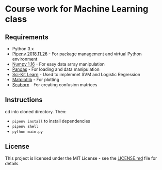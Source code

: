 # Course work for Machine Learning class

## Requirements

- Python 3.x
- [Pipenv 2018.11.26](https://docs.pipenv.org/en/latest/) - For package management and virtual Python environment
- [Numpy 1.16](https://www.numpy.org/) - For easy data array manipulation
- [Pandas](https://pandas.pydata.org/) - For loading and data manipulation
- [Sci-Kit Learn](https://scikit-learn.org/stable/) - Used to implemnet SVM and Logistic Regression
- [Matplotlib](https://matplotlib.org/) - For plotting
- [Seaborn](https://seaborn.pydata.org/) - For creating confusion matrices

## Instructions

cd into cloned directory. Then:

* `pipenv install` to install dependencies
* `pipenv shell`
* `python main.py`

## License

This project is licensed under the MIT License - see the [LICENSE.md](LICENSE.md) file for details